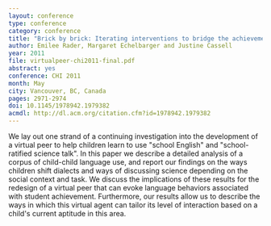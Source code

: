 ```yaml
---
layout: conference
type: conference
category: conference
title: "Brick by brick: Iterating interventions to bridge the achievement gap with virtual peers"
author: Emilee Rader, Margaret Echelbarger and Justine Cassell
year: 2011
file: virtualpeer-chi2011-final.pdf
abstract: yes
conference: CHI 2011
month: May
city: Vancouver, BC, Canada
pages: 2971-2974
doi: 10.1145/1978942.1979382
acmdl: http://dl.acm.org/citation.cfm?id=1978942.1979382
---
```


We lay out one strand of a continuing investigation into the development of a virtual peer to help children learn to use "school English" and "school-ratified science talk". In this paper we describe a detailed analysis of a corpus of child-child language use, and report our findings on the ways children shift dialects and ways of discussing science depending on the social context and task. We discuss the implications of these results for the redesign of a virtual peer that can evoke language behaviors associated with student achievement. Furthermore, our results allow us to describe the ways in which this virtual agent can tailor its level of interaction based on a child's current aptitude in this area.